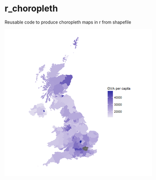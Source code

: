 # r_choropleth
Reusable code to produce choropleth maps in r from shapefile

![](gva_per_capita.png?raw=true)
